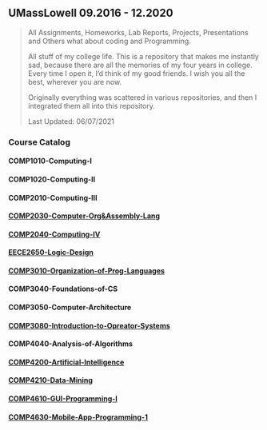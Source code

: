## UMassLowell 09.2016 - 12.2020

> All Assignments, Homeworks, Lab Reports, Projects, Presentations and Others what about coding and Programming.
>
> All stuff of my college life. This is a repository that makes me instantly sad, because there are all the memories of my four years in college. Every time I open it, I’d think of my good friends. I wish you all the best, wherever you are now.
>
> Originally everything was scattered in various repositories, and then I integrated them all into this repository.
>
> Last Updated: 06/07/2021

### Course Catalog

#### COMP1010-Computing-I

#### COMP1020-Computing-II

#### COMP2010-Computing-III

#### [COMP2030-Computer-Org&Assembly-Lang](https://github.com/ErdunE/UMassLowell-MyCollege/tree/main/COMP2030-Computer-Org%26Assembly-Lang)

#### [COMP2040-Computing-IV](https://github.com/ErdunE/UMassLowell-MyCollege/tree/main/COMP2040-Computing-IV)

#### [EECE2650-Logic-Design](https://github.com/ErdunE/UMassLowell-MyCollege/tree/main/EECE2650-Logic-Design)

#### [COMP3010-Organization-of-Prog-Languages](https://github.com/ErdunE/UMassLowell-MyCollege/tree/main/COMP3010-Organization-of-Prog-Languages)

#### COMP3040-Foundations-of-CS

#### COMP3050-Computer-Architecture

#### [COMP3080-Introduction-to-Opreator-Systems](https://github.com/ErdunE/UMassLowell-MyCollege/tree/main/COMP3080-Introduction-to-Opreator-Systems)

#### COMP4040-Analysis-of-Algorithms

#### [COMP4200-Artificial-Intelligence](https://github.com/ErdunE/UMassLowell-MyCollege/tree/main/COMP4200-Artificial-Intelligence)

#### [COMP4210-Data-Mining](https://github.com/ErdunE/UMassLowell-MyCollege/tree/main/COMP4210-Data-Mining)

#### [COMP4610-GUI-Programming-I](https://github.com/ErdunE/UMassLowell-MyCollege/tree/main/COMP4610-GUI-Programming-I)

#### [COMP4630-Mobile-App-Programming-1](https://github.com/ErdunE/UMassLowell-MyCollege/tree/main/COMP4630-Mobile-App-Programming-1)



